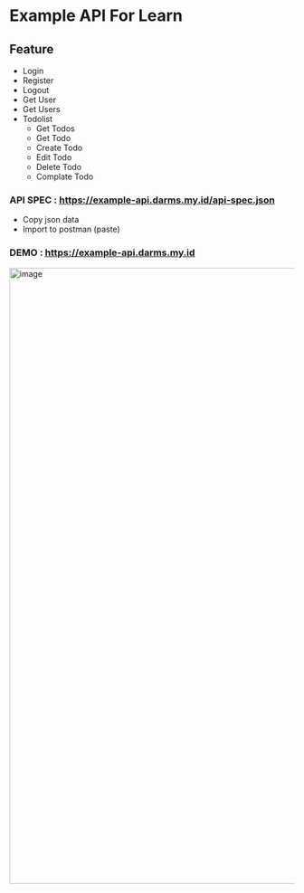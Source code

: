 # Example API For Learn

## Feature
- Login
- Register
- Logout
- Get User
- Get Users
- Todolist
   - Get Todos
   - Get Todo
   - Create Todo
   - Edit Todo
   - Delete Todo
   - Complate Todo


### API SPEC : https://example-api.darms.my.id/api-spec.json
- Copy json data
- Import to postman (paste)
  
### DEMO : https://example-api.darms.my.id

<img width="1089" alt="image" src="https://github.com/rizkidarmawan21/example-api-balodev/assets/80609220/c8a20d6f-186c-4b61-9572-825d98ab470c">
